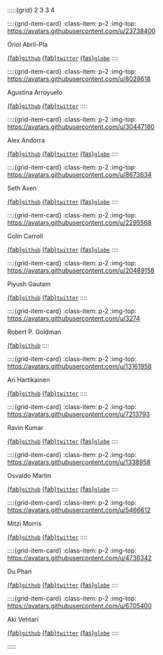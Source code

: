 :::::{grid} 2 3 3 4

::::{grid-item-card}
:class-item: p-2
:img-top: https://avatars.githubusercontent.com/u/23738400

Oriol Abril-Pla

[{fab}`github`](https://github.com/oriolabril)
[{fab}`twitter`](https://twitter.com/OriolAbril)
[{fas}`globe`](https://oriolabril.github.io/oriol_unraveled)
::::

::::{grid-item-card}
:class-item: p-2
:img-top: https://avatars.githubusercontent.com/u/8028618

Agustina Arroyuelo

[{fab}`github`](https://github.com/agustinaarroyuelo)
[{fab}`twitter`](https://twitter.com/AgustinaArroyu1)
::::

::::{grid-item-card}
:class-item: p-2
:img-top: https://avatars.githubusercontent.com/u/30447180

Alex Andorra

[{fab}`github`](https://github.com/AlexAndorra)
[{fab}`twitter`](https://twitter.com/alex_andorra)
[{fas}`globe`](https://www.learnbayesstats.com/)
::::

::::{grid-item-card}
:class-item: p-2
:img-top: https://avatars.githubusercontent.com/u/8673634

Seth Axen

[{fab}`github`](https://github.com/sethaxen)
[{fab}`twitter`](https://twitter.com/sethaxen)
[{fas}`globe`](https://sethaxen.com/)
::::

::::{grid-item-card}
:class-item: p-2
:img-top: https://avatars.githubusercontent.com/u/2295568

Colin Carroll

[{fab}`github`](https://github.com/ColCarroll)
[{fab}`twitter`](https://twitter.com/colindcarroll)
[{fas}`globe`](https://colindcarroll.com/)
::::

::::{grid-item-card}
:class-item: p-2
:img-top: https://avatars.githubusercontent.com/u/20489158

Piyush Gautam

[{fab}`github`](https://github.com/percygautam)
[{fab}`twitter`](https://twitter.com/percygautam)
::::

::::{grid-item-card}
:class-item: p-2
:img-top: https://avatars.githubusercontent.com/u/3274

Robert P. Goldman

[{fab}`github`](https://github.com/rpgoldman)
::::

::::{grid-item-card}
:class-item: p-2
:img-top: https://avatars.githubusercontent.com/u/13161958

Ari Hartikainen

[{fab}`github`](https://github.com/ahartikainen)
[{fab}`twitter`](https://twitter.com/a_hartikainen)
::::

::::{grid-item-card}
:class-item: p-2
:img-top: https://avatars.githubusercontent.com/u/7213793

Ravin Kumar

[{fab}`github`](https://github.com/canyon289)
[{fab}`twitter`](https://twitter.com/canyon289)
[{fas}`globe`](http://ravinkumar.com)
::::

::::{grid-item-card}
:class-item: p-2
:img-top: https://avatars.githubusercontent.com/u/1338958

Osvaldo Martin

[{fab}`github`](https://github.com/aloctavodia)
[{fab}`twitter`](https://twitter.com/aloctavodia)
[{fas}`globe`](https://aloctavodia.github.io/)
::::

::::{grid-item-card}
:class-item: p-2
:img-top: https://avatars.githubusercontent.com/u/5466612

Mitzi Morris

[{fab}`github`](https://github.com/mitzimorris)
[{fab}`twitter`](https://twitter.com/searchbooster_)
::::

::::{grid-item-card}
:class-item: p-2
:img-top: https://avatars.githubusercontent.com/u/4736342

Du Phan

[{fab}`github`](https://github.com/fehiepsi)
[{fab}`twitter`](https://twitter.com/fehiepsi)
[{fas}`globe`](http://fehiepsi.github.io/)
::::

::::{grid-item-card}
:class-item: p-2
:img-top: https://avatars.githubusercontent.com/u/6705400

Aki Vehtari

[{fab}`github`](https://github.com/avehtari)
[{fab}`twitter`](https://twitter.com/avehtari)
[{fas}`globe`](https://users.aalto.fi/~ave/)
::::

:::::
